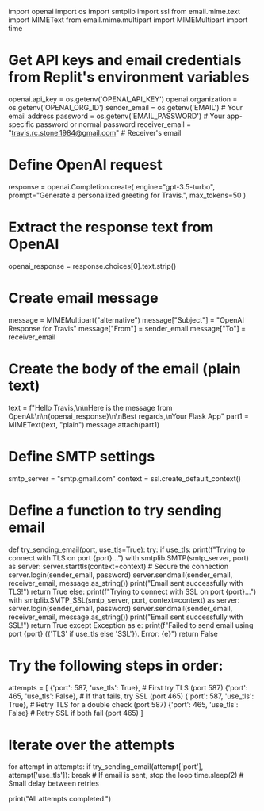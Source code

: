 import openai
import os
import smtplib
import ssl
from email.mime.text import MIMEText
from email.mime.multipart import MIMEMultipart
import time

# Get API keys and email credentials from Replit's environment variables
openai.api_key = os.getenv('OPENAI_API_KEY')
openai.organization = os.getenv('OPENAI_ORG_ID')
sender_email = os.getenv('EMAIL')  # Your email address
password = os.getenv('EMAIL_PASSWORD')  # Your app-specific password or normal password
receiver_email = "travis.rc.stone.1984@gmail.com"  # Receiver's email

# Define OpenAI request
response = openai.Completion.create(
    engine="gpt-3.5-turbo",
    prompt="Generate a personalized greeting for Travis.",
    max_tokens=50
)

# Extract the response text from OpenAI
openai_response = response.choices[0].text.strip()

# Create email message
message = MIMEMultipart("alternative")
message["Subject"] = "OpenAI Response for Travis"
message["From"] = sender_email
message["To"] = receiver_email

# Create the body of the email (plain text)
text = f"Hello Travis,\n\nHere is the message from OpenAI:\n\n{openai_response}\n\nBest regards,\nYour Flask App"
part1 = MIMEText(text, "plain")
message.attach(part1)

# Define SMTP settings
smtp_server = "smtp.gmail.com"
context = ssl.create_default_context()

# Define a function to try sending email
def try_sending_email(port, use_tls=True):
    try:
        if use_tls:
            print(f"Trying to connect with TLS on port {port}...")
            with smtplib.SMTP(smtp_server, port) as server:
                server.starttls(context=context)  # Secure the connection
                server.login(sender_email, password)
                server.sendmail(sender_email, receiver_email, message.as_string())
                print("Email sent successfully with TLS!")
                return True
        else:
            print(f"Trying to connect with SSL on port {port}...")
            with smtplib.SMTP_SSL(smtp_server, port, context=context) as server:
                server.login(sender_email, password)
                server.sendmail(sender_email, receiver_email, message.as_string())
                print("Email sent successfully with SSL!")
                return True
    except Exception as e:
        print(f"Failed to send email using port {port} ({'TLS' if use_tls else 'SSL'}). Error: {e}")
        return False

# Try the following steps in order:
attempts = [
    {'port': 587, 'use_tls': True},  # First try TLS (port 587)
    {'port': 465, 'use_tls': False},  # If that fails, try SSL (port 465)
    {'port': 587, 'use_tls': True},  # Retry TLS for a double check (port 587)
    {'port': 465, 'use_tls': False}  # Retry SSL if both fail (port 465)
]

# Iterate over the attempts
for attempt in attempts:
    if try_sending_email(attempt['port'], attempt['use_tls']):
        break  # If email is sent, stop the loop
    time.sleep(2)  # Small delay between retries

print("All attempts completed.")

<!---
Thetheorizingstone/Thetheorizingstone is a ✨ special ✨ repository because its `README.md` (this file) appears on your GitHub profile.
You can click the Preview link to take a look at your changes.
--->
